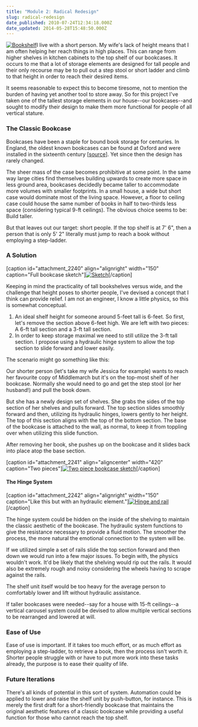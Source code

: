 ```yaml
---
title: "Module 2: Radical Redesign"
slug: radical-redesign
date_published: 2010-07-24T12:34:18.000Z
date_updated: 2014-05-28T15:48:50.000Z
---
```


[![Bookshelf](http://res.cloudinary.com/joelgoodman/image/upload/h_300,w_128/v1401313731/bookshelf_buu2rj.jpg)](http://res.cloudinary.com/joelgoodman/image/upload/v1401313731/bookshelf_buu2rj.jpg)I live with a short person. My wife's lack of height means that I am often helping her reach things in high places. This can range from higher shelves in kitchen cabinets to the top shelf of our bookcases. It occurs to me that a lot of storage elements are designed for tall people and their only recourse may be to pull out a step stool or short ladder and climb to that height in order to reach their desired items.

It seems reasonable to expect this to become tiresome, not to mention the burden of having yet another tool to store away. So for this project I've taken one of the tallest storage elements in our house--our bookcases--and sought to modify their design to make them more functional for people of all vertical stature.

### The Classic Bookcase

Bookcases have been a staple for bound book storage for centuries. In England, the oldest known bookcases can be found at Oxford and were installed in the sixteenth century [[source](http://en.wikipedia.org/wiki/Bookcase#Oldest_bookcases)]. Yet since then the design has rarely changed.

The sheer mass of the case becomes prohibitive at some point. In the same way large cities find themselves building upwards to create more space in less ground area, bookcases decidedly became taller to accommodate more volumes with smaller footprints. In a small house, a wide but short case would dominate most of the living space. However, a floor to ceiling case could house the same number of books in half to two-thirds less space (considering typical 9-ft ceilings). The obvious choice seems to be: Build taller.

But that leaves out our target: short people. If the top shelf is at 7' 6", then a person that is only 5' 2" literally must jump to reach a book without employing a step-ladder.

### A Solution

[caption id="attachment_2240" align="alignright" width="150" caption="Full bookcase sketch"][![Sketch](http://res.cloudinary.com/joelgoodman/image/upload/c_crop,h_800,w_800,x_0,y_112/h_150,w_150/v1401313729/fullcase_tk54fn.gif)](http://res.cloudinary.com/joelgoodman/image/upload/v1401313729/fullcase_tk54fn.gif)[/caption]

Keeping in mind the practicality of tall bookshelves versus wide, and the challenge that height poses to shorter people, I've devised a concept that I think can provide relief. I am not an engineer, I know a little physics, so this is somewhat conceptual.

1. An ideal shelf height for someone around 5-feet tall is 6-feet. So first, let's remove the section above 6-feet high. We are left with two pieces: A 6-ft tall section and a 3-ft tall section.
2. In order to keep storage maximal we need to still utilize the 3-ft tall section. I propose using a hydraulic hinge system to allow the top section to slide forward and lower easily.

The scenario might go something like this:

Our shorter person (let's take my wife Jessica for example) wants to reach her favourite copy of Middlemarch but it's on the top-most shelf of her bookcase. Normally she would need to go and get the step stool (or her husband!) and pull the book down.

But she has a newly design set of shelves. She grabs the sides of the top section of her shelves and pulls forward. The top section slides smoothly forward and then, utilizing its hydraulic hinges, lowers gently to her height. The top of this section aligns with the top of the bottom section. The base of the bookcase is attached to the wall, as normal, to keep it from toppling over when utilizing this slide function.

After removing her book, she pushes up on the bookcase and it slides back into place atop the base section.

[caption id="attachment_2241" align="aligncenter" width="420" caption="Two pieces"][![Two piece bookcase sketch](http://res.cloudinary.com/joelgoodman/image/upload/h_129,w_300/v1401313728/twopieces_uesbct.png)](http://res.cloudinary.com/joelgoodman/image/upload/v1401313728/twopieces_uesbct.png)[/caption]

#### The Hinge System

[caption id="attachment_2242" align="alignright" width="150" caption="Like this but with an hydraulic element."][![Hinge and rail](http://res.cloudinary.com/joelgoodman/image/upload/c_crop,h_425,w_425,x_0,y_0/h_150,w_150/v1401313727/1192785087921_eqqerd.jpg)](http://res.cloudinary.com/joelgoodman/image/upload/v1401313727/1192785087921_eqqerd.jpg)[/caption]

The hinge system could be hidden on the inside of the shelving to maintain the classic aesthetic of the bookcase. The hydraulic system functions to give the resistance necessary to provide a fluid motion. The smoother the process, the more natural the emotional connection to the system will be.

If we utilized simple a set of rails slide the top section forward and then down we would run into a few major issues. To begin with, the physics wouldn't work. It'd be likely that the shelving would rip out the rails. It would also be extremely rough and noisy considering the wheels having to scrape against the rails.

The shelf unit itself would be too heavy for the average person to comfortably lower and lift without hydraulic assistance.

If taller bookcases were needed--say for a house with 15-ft ceilings--a vertical carousel system could be devised to allow multiple vertical sections to be rearranged and lowered at will.

### Ease of Use

Ease of use is important. If it takes too much effort, or as much effort as employing a step-ladder, to retrieve a book, then the process isn't worth it. Shorter people struggle with or have to put more work into these tasks already, the purpose is to ease their quality of life.

### Future Iterations

There's all kinds of potential in this sort of system. Automation could be applied to lower and raise the shelf unit by push-button, for instance. This is merely the first draft for a short-friendly bookcase that maintains the original aesthetic features of a classic bookcase while providing a useful function for those who cannot reach the top shelf.
